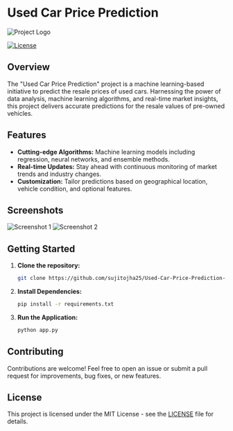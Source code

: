 # Used Car Price Prediction

![Project Logo](https://www.finder.com.au/finder-au/wp-uploads/2021/06/LandCruiser-GR-Sport.jpg)

[![License](https://img.shields.io/badge/License-MIT-blue.svg)](LICENSE)

## Overview

The "Used Car Price Prediction" project is a machine learning-based initiative to predict the resale prices of used cars. Harnessing the power of data analysis, machine learning algorithms, and real-time market insights, this project delivers accurate predictions for the resale values of pre-owned vehicles.

## Features

- **Cutting-edge Algorithms:** Machine learning models including regression, neural networks, and ensemble methods.
- **Real-time Updates:** Stay ahead with continuous monitoring of market trends and industry changes.
- **Customization:** Tailor predictions based on geographical location, vehicle condition, and optional features.

## Screenshots

![Screenshot 1](insert_screenshot1_url_here)
![Screenshot 2](insert_screenshot2_url_here)

## Getting Started

1. **Clone the repository:**

    ```bash
    git clone https://github.com/sujitojha25/Used-Car-Price-Prediction-Aanalysis.git
    ```

2. **Install Dependencies:**

    ```bash
    pip install -r requirements.txt
    ```

3. **Run the Application:**

    ```bash
    python app.py
    ```

## Contributing

Contributions are welcome! Feel free to open an issue or submit a pull request for improvements, bug fixes, or new features.

## License

This project is licensed under the MIT License - see the [LICENSE](LICENSE) file for details.
